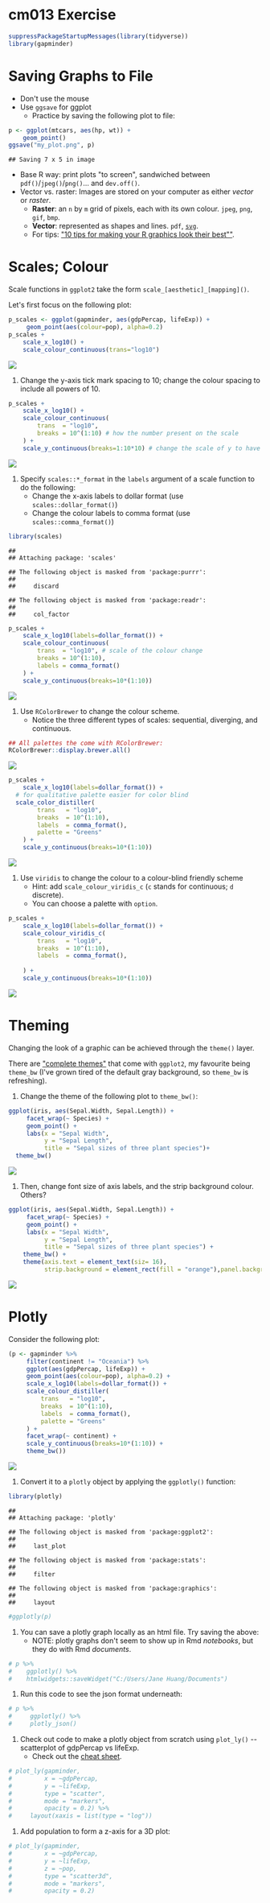 cm013 Exercise
================

``` r
suppressPackageStartupMessages(library(tidyverse))
library(gapminder)
```

Saving Graphs to File
=====================

-   Don't use the mouse
-   Use `ggsave` for ggplot
    -   Practice by saving the following plot to file:

``` r
p <- ggplot(mtcars, aes(hp, wt)) + 
    geom_point()
ggsave("my_plot.png", p)
```

    ## Saving 7 x 5 in image

-   Base R way: print plots "to screen", sandwiched between `pdf()`/`jpeg()`/`png()`... and `dev.off()`.
-   Vector vs. raster: Images are stored on your computer as either *vector* or *raster*.
    -   **Raster**: an `n` by `m` grid of pixels, each with its own colour. `jpeg`, `png`, `gif`, `bmp`.
    -   **Vector**: represented as shapes and lines. `pdf`, [`svg`](https://www.w3schools.com/graphics/svg_intro.asp).
    -   For tips: ["10 tips for making your R graphics look their best""](http://blog.revolutionanalytics.com/2009/01/10-tips-for-making-your-r-graphics-look-their-best.html).

Scales; Colour
==============

Scale functions in `ggplot2` take the form `scale_[aesthetic]_[mapping]()`.

Let's first focus on the following plot:

``` r
p_scales <- ggplot(gapminder, aes(gdpPercap, lifeExp)) +
     geom_point(aes(colour=pop), alpha=0.2)
p_scales + 
    scale_x_log10() +
    scale_colour_continuous(trans="log10")
```

![](cm013-exercise_files/figure-markdown_github/unnamed-chunk-3-1.png)

1.  Change the y-axis tick mark spacing to 10; change the colour spacing to include all powers of 10.

``` r
p_scales +
    scale_x_log10() +
    scale_colour_continuous(
        trans  = "log10", 
        breaks = 10^(1:10) # how the number present on the scale
    ) +
    scale_y_continuous(breaks=1:10*10) # change the scale of y to have interval of 10 from 1:100
```

![](cm013-exercise_files/figure-markdown_github/unnamed-chunk-4-1.png)

1.  Specify `scales::*_format` in the `labels` argument of a scale function to do the following:
    -   Change the x-axis labels to dollar format (use `scales::dollar_format()`)
    -   Change the colour labels to comma format (use `scales::comma_format()`)

``` r
library(scales)
```

    ## 
    ## Attaching package: 'scales'

    ## The following object is masked from 'package:purrr':
    ## 
    ##     discard

    ## The following object is masked from 'package:readr':
    ## 
    ##     col_factor

``` r
p_scales +
    scale_x_log10(labels=dollar_format()) +
    scale_colour_continuous(
        trans  = "log10", # scale of the colour change
        breaks = 10^(1:10),
        labels = comma_format()
    ) +
    scale_y_continuous(breaks=10*(1:10))
```

![](cm013-exercise_files/figure-markdown_github/unnamed-chunk-5-1.png)

1.  Use `RColorBrewer` to change the colour scheme.
    -   Notice the three different types of scales: sequential, diverging, and continuous.

``` r
## All palettes the come with RColorBrewer:
RColorBrewer::display.brewer.all()
```

![](cm013-exercise_files/figure-markdown_github/unnamed-chunk-6-1.png)

``` r
p_scales +
    scale_x_log10(labels=dollar_format()) +
  # for qualitative palette easier for color blind
  scale_color_distiller(
        trans   = "log10",
        breaks  = 10^(1:10),
        labels  = comma_format(),
        palette = "Greens"
    ) +
    scale_y_continuous(breaks=10*(1:10))
```

![](cm013-exercise_files/figure-markdown_github/unnamed-chunk-6-2.png)

1.  Use `viridis` to change the colour to a colour-blind friendly scheme
    -   Hint: add `scale_colour_viridis_c` (`c` stands for continuous; `d` discrete).
    -   You can choose a palette with `option`.

``` r
p_scales +
    scale_x_log10(labels=dollar_format()) +
    scale_colour_viridis_c(
        trans   = "log10",
        breaks  = 10^(1:10),
        labels  = comma_format(),
      
    ) +
    scale_y_continuous(breaks=10*(1:10))
```

![](cm013-exercise_files/figure-markdown_github/unnamed-chunk-7-1.png)

Theming
=======

Changing the look of a graphic can be achieved through the `theme()` layer.

There are ["complete themes"](http://ggplot2.tidyverse.org/reference/ggtheme.html) that come with `ggplot2`, my favourite being `theme_bw` (I've grown tired of the default gray background, so `theme_bw` is refreshing).

1.  Change the theme of the following plot to `theme_bw()`:

``` r
ggplot(iris, aes(Sepal.Width, Sepal.Length)) +
     facet_wrap(~ Species) +
     geom_point() +
     labs(x = "Sepal Width",
          y = "Sepal Length",
          title = "Sepal sizes of three plant species")+
  theme_bw()
```

![](cm013-exercise_files/figure-markdown_github/unnamed-chunk-8-1.png)

1.  Then, change font size of axis labels, and the strip background colour. Others?

``` r
ggplot(iris, aes(Sepal.Width, Sepal.Length)) +
     facet_wrap(~ Species) +
     geom_point() +
     labs(x = "Sepal Width",
          y = "Sepal Length",
          title = "Sepal sizes of three plant species") +
    theme_bw() +
    theme(axis.text = element_text(siz= 16),
          strip.background = element_rect(fill = "orange"),panel.background = element_rect(fill = "blue"))
```

![](cm013-exercise_files/figure-markdown_github/unnamed-chunk-9-1.png)

Plotly
======

Consider the following plot:

``` r
(p <- gapminder %>% 
     filter(continent != "Oceania") %>% 
     ggplot(aes(gdpPercap, lifeExp)) +
     geom_point(aes(colour=pop), alpha=0.2) +
     scale_x_log10(labels=dollar_format()) +
     scale_colour_distiller(
         trans   = "log10",
         breaks  = 10^(1:10),
         labels  = comma_format(),
         palette = "Greens"
     ) +
     facet_wrap(~ continent) +
     scale_y_continuous(breaks=10*(1:10)) +
     theme_bw())
```

![](cm013-exercise_files/figure-markdown_github/unnamed-chunk-10-1.png)

1.  Convert it to a `plotly` object by applying the `ggplotly()` function:

``` r
library(plotly)
```

    ## 
    ## Attaching package: 'plotly'

    ## The following object is masked from 'package:ggplot2':
    ## 
    ##     last_plot

    ## The following object is masked from 'package:stats':
    ## 
    ##     filter

    ## The following object is masked from 'package:graphics':
    ## 
    ##     layout

``` r
#ggplotly(p)
```

1.  You can save a plotly graph locally as an html file. Try saving the above:
    -   NOTE: plotly graphs don't seem to show up in Rmd *notebooks*, but they do with Rmd *documents*.

``` r
# p %>% 
#    ggplotly() %>% 
#    htmlwidgets::saveWidget("C:/Users/Jane Huang/Documents")
```

1.  Run this code to see the json format underneath:

``` r
# p %>%
#     ggplotly() %>%
#     plotly_json()
```

1.  Check out code to make a plotly object from scratch using `plot_ly()` -- scatterplot of gdpPercap vs lifeExp.
    -   Check out the [cheat sheet](https://images.plot.ly/plotly-documentation/images/r_cheat_sheet.pdf).

``` r
# plot_ly(gapminder, 
#         x = ~gdpPercap, 
#         y = ~lifeExp, 
#         type = "scatter",
#         mode = "markers",
#         opacity = 0.2) %>% 
#     layout(xaxis = list(type = "log"))
```

1.  Add population to form a z-axis for a 3D plot:

``` r
# plot_ly(gapminder, 
#         x = ~gdpPercap, 
#         y = ~lifeExp, 
#         z = ~pop,
#         type = "scatter3d",
#         mode = "markers",
#         opacity = 0.2)
```
